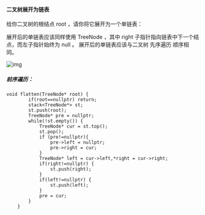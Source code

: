 #### 二叉树展开为链表

给你二叉树的根结点 root ，请你将它展开为一个单链表：

展开后的单链表应该同样使用 TreeNode ，其中 right 子指针指向链表中下一个结点，而左子指针始终为 null 。
展开后的单链表应该与二叉树 先序遍历 顺序相同。



![img](https://assets.leetcode.com/uploads/2021/01/14/flaten.jpg)

##### 前序遍历：

```
void flatten(TreeNode* root) {
        if(root==nullptr) return;
        stack<TreeNode*> st;
        st.push(root);
        TreeNode* pre = nullptr;
        while(!st.empty()) {
            TreeNode* cur = st.top();
            st.pop();
            if (pre!=nullptr){
                pre->left = nullptr;
                pre->right = cur;
            }
            TreeNode* left = cur->left,*right = cur->right;
            if(right!=nullptr) {
                st.push(right);
            }
            if(left!=nullptr) {
                st.push(left);
            }
            pre = cur;
        }
    }


```

